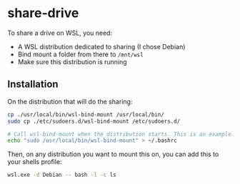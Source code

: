 # share-drive

To share a drive on WSL, you need:

- A WSL distribution dedicated to sharing (I chose Debian)
- Bind mount a folder from there to `/mnt/wsl`
- Make sure this distribution is running

## Installation

On the distribution that will do the sharing:

```sh
cp ./usr/local/bin/wsl-bind-mount /usr/local/bin/
sudo cp ./etc/sudoers.d/wsl-bind-mount /etc/sudoers.d/

# Call wsl-bind-mount when the distribution starts. This is an example.
echo "sudo /usr/local/bin/wsl-bind-mount" > ~/.bashrc
```

Then, on any distribution you want to mount this on, you can add this to your shells profile:

```sh
wsl.exe -d Debian -- bash -l -c ls
```